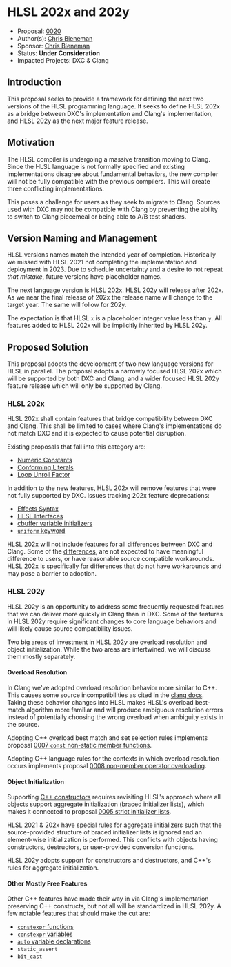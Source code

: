 <!-- {% raw %} -->

# HLSL 202x and 202y

* Proposal: [0020](0020-hlsl-202x-202y.md)
* Author(s): [Chris Bieneman](https://github.com/llvm-beanz)
* Sponsor: [Chris Bieneman](https://github.com/llvm-beanz)
* Status: **Under Consideration**
* Impacted Projects: DXC & Clang

## Introduction

This proposal seeks to provide a framework for defining the next two versions of
the HLSL programming language. It seeks to define HLSL 202x as a bridge between
DXC's implementation and Clang's implementation, and HLSL 202y as the next major
feature release.

## Motivation

The HLSL compiler is undergoing a massive transition moving to Clang. Since
the HLSL language is not formally specified and existing implementations
disagree about fundamental behaviors, the new compiler will not be fully
compatible with the previous compilers. This will create three conflicting
implementations.

This poses a challenge for users as they seek to migrate to Clang. Sources used
with DXC may not be compatible with Clang by preventing the ability to switch to
Clang piecemeal or being able to A/B test shaders.

## Version Naming and Management

HLSL versions names match the intended year of completion. Historically we
missed with HLSL 2021 not completing the implementation and deployment in 2023.
Due to schedule uncertainty and a desire to not repeat _that mistake_, future
versions have placeholder names.

The next language version is HLSL 202x. HLSL 202y will release after 202x. As we
near the final release of 202x the release name will change to the target year.
The same will follow for 202y.

The expectation is that HLSL `x` is a placeholder integer value less than `y`.
All features added to HLSL 202x will be implicitly inherited by HLSL 202y.

## Proposed Solution

This proposal adopts the development of two new language versions for HLSL in
parallel. The proposal adopts a narrowly focused HLSL 202x which will be
supported by both DXC and Clang, and a wider focused HLSL 202y feature release
which will only be supported by Clang.

### HLSL 202x

HLSL 202x shall contain features that bridge compatibility between DXC and
Clang. This shall be limited to cases where Clang's implementations do not match
DXC and it is expected to cause potential disruption.

Existing proposals that fall into this category are:
* [Numeric Constants](/proposals/0003-numeric-constants.md)
* [Conforming Literals](/proposals/0017-conforming-literals.md)
* [Loop Unroll Factor](/proposals/0022-hlsl-loop-unroll-factor.md)

In addition to the new features, HLSL 202x will remove features that were not
fully supported by DXC. Issues tracking 202x feature deprecations:
* [Effects Syntax](https://github.com/microsoft/hlsl-specs/issues/380)
* [HLSL Interfaces](https://github.com/microsoft/hlsl-specs/issues/291)
* [cbuffer variable initializers](https://github.com/microsoft/hlsl-specs/issues/259)
* [`uniform` keyword](https://github.com/microsoft/hlsl-specs/issues/135)

HLSL 202x will not include features for all differences between DXC and Clang.
Some of the
[differences](https://clang.llvm.org/docs/HLSL/ExpectedDifferences.html), are
not expected to have meaningful difference to users, or have reasonable source
compatible workarounds. HLSL 202x is specifically for differences that do not
have workarounds and may pose a barrier to adoption.

### HLSL 202y

HLSL 202y is an opportunity to address some frequently requested features that
we can deliver more quickly in Clang than in DXC. Some of the features in HLSL
202y require significant changes to core language behaviors and will likely
cause source compatibility issues.

Two big areas of investment in HLSL 202y are overload resolution and object
initialization. While the two areas are intertwined, we will discuss them mostly
separately.

#### Overload Resolution

In Clang we've adopted overload resolution behavior more similar to C++. This
causes some source incompatibilities as cited in the [clang
docs](https://clang.llvm.org/docs/HLSL/ExpectedDifferences.html). Taking these
behavior changes into HLSL makes HLSL's overload best-match algorithm more
familiar and will produce ambiguous resolution errors instead of potentially
choosing the wrong overload when ambiguity exists in the source.

Adopting C++ overload best match and set selection rules implements proposal
[0007 `const` non-static member
functions](https://github.com/microsoft/hlsl-specs/blob/main/proposals/0007-const-instance-methods.md).

Adopting C++ language rules for the contexts in which overload resolution occurs
implements proposal [0008 non-member operator
overloading](https://github.com/microsoft/hlsl-specs/blob/main/proposals/0008-non-member-operator-overloading.md).

#### Object Initialization

Supporting [C++
constructors](https://github.com/microsoft/hlsl-specs/issues/303) requires
revisiting HLSL's approach where all objects support aggregate initialization
(braced initializer lists), which makes it connected to proposal [0005 strict
initializer
lists](https://github.com/microsoft/hlsl-specs/blob/main/proposals/0005-strict-initializer-lists.md).

HLSL 2021 & 202x have special rules for aggregate initializers such that the
source-provided structure of braced initializer lists is ignored and an
element-wise initialization is performed. This conflicts with objects having
constructors, destructors, or user-provided conversion functions.

HLSL 202y adopts support for constructors and destructors, and C++'s rules for
aggregate initialization.

#### Other Mostly Free Features

Other C++ features have made their way in via Clang's implementation preserving
C++ constructs, but not all will be standardized in HLSL 202y. A few notable
features that should make the cut are:

* [`constexpr` functions](https://github.com/microsoft/hlsl-specs/issues/74)
* [`constexpr` variables](https://github.com/microsoft/hlsl-specs/issues/21)
* [`auto` variable declarations](https://github.com/microsoft/hlsl-specs/issues/24)
* `static_assert`
* [`bit_cast`](https://github.com/microsoft/hlsl-specs/issues/318)


<!-- {% endraw %} -->
